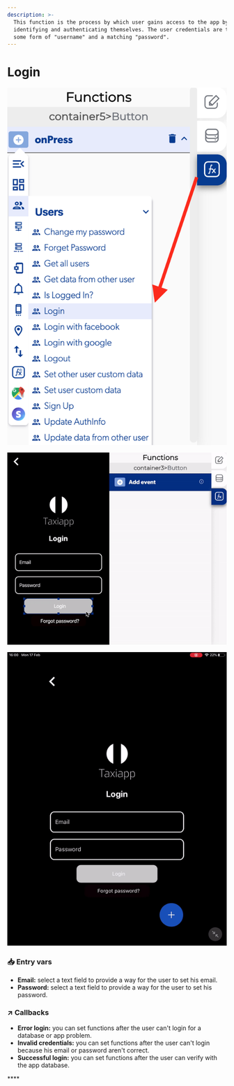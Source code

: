 ```yaml
---
description: >-
  This function is the process by which user gains access to the app by
  identifying and authenticating themselves. The user credentials are typically
  some form of "username" and a matching "password".
---
```


# Login

![](../../../.gitbook/assets/captura-de-pantalla-2020-02-10-a-la-s-10.57.00.png)

![](../../../.gitbook/assets/ezgif.com-video-to-gif-16.gif)

![](../../../.gitbook/assets/ezgif.com-video-to-gif-17%20%281%29.gif)



### 📥 Entry vars <a id="entry-vars"></a>

* **Email:** select a text field to provide a way for the user to set his email.
* **Password:** select a text field to provide a way for the user to set his password.

### ↗ Callbacks <a id="entry-vars"></a>

* **Error login:** you can set functions after the user can't login for a database or app problem.
* **Invalid credentials:** you can set functions after the user can't login because his email or password aren't correct.
* **Successful login:** you can set functions after the user can verify with the app database.

\*\*\*\*

